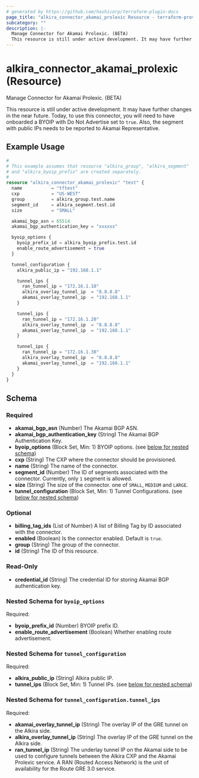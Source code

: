 ```yaml
---
# generated by https://github.com/hashicorp/terraform-plugin-docs
page_title: "alkira_connector_akamai_prolexic Resource - terraform-provider-alkira"
subcategory: ""
description: |-
  Manage Connector for Akamai Prolexic. (BETA)
  This resource is still under active development. It may have further changes in the near future. Today, to use this connector, you will need to have onboarded a BYOIP with Do Not Advertise set to true. Also, the segment with public IPs needs to be reported to Akamai Representative.
---
```


# alkira_connector_akamai_prolexic (Resource)

Manage Connector for Akamai Prolexic. (BETA)

This resource is still under active development. It may have further changes in the near future. Today, to use this connector, you will need to have onboarded a BYOIP with Do Not Advertise set to `true`. Also, the segment with public IPs needs to be reported to Akamai Representative.

## Example Usage

```terraform
#
# This example assumes that resource "alkira_group", "alkira_segment"
# and "alkira_byoip_prefix" are created separately.
#
resource "alkira_connector_akamai_prolexic" "test" {
  name           = "tftest"
  cxp            = "US-WEST"
  group          = alkira_group.test.name
  segment_id     = alkira_segment.test.id
  size           = "SMALL"

  akamai_bgp_asn = 65514
  akamai_bgp_authentication_key = "xxxxxx"

  byoip_options {
    byoip_prefix_id = alkira_byoip_prefix.test.id
    enable_route_advertisement = true
  }

  tunnel_configuration {
    alkira_public_ip = "192.168.1.1"

    tunnel_ips {
      ran_tunnel_ip = "172.16.1.10"
      alkira_overlay_tunnel_ip  = "8.8.8.8"
      akamai_overlay_tunnel_ip  = "192.168.1.1"
    }

    tunnel_ips {
      ran_tunnel_ip = "172.16.1.20"
      alkira_overlay_tunnel_ip  = "8.8.8.8"
      akamai_overlay_tunnel_ip  = "192.168.1.1"
    }

    tunnel_ips {
      ran_tunnel_ip = "172.16.1.30"
      alkira_overlay_tunnel_ip  = "8.8.8.8"
      akamai_overlay_tunnel_ip  = "192.168.1.1"
    }
  }
}
```

<!-- schema generated by tfplugindocs -->
## Schema

### Required

- **akamai_bgp_asn** (Number) The Akamai BGP ASN.
- **akamai_bgp_authentication_key** (String) The Akamai BGP Authentication Key.
- **byoip_options** (Block Set, Min: 1) BYOIP options. (see [below for nested schema](#nestedblock--byoip_options))
- **cxp** (String) The CXP where the connector should be provisioned.
- **name** (String) The name of the connector.
- **segment_id** (Number) The ID of segments associated with the connector. Currently, only `1` segment is allowed.
- **size** (String) The size of the connector. one of `SMALL`, `MEDIUM` and `LARGE`.
- **tunnel_configuration** (Block Set, Min: 1) Tunnel Configurations. (see [below for nested schema](#nestedblock--tunnel_configuration))

### Optional

- **billing_tag_ids** (List of Number) A list of Billing Tag by ID associated with the connector.
- **enabled** (Boolean) Is the connector enabled. Default is `true`.
- **group** (String) The group of the connector.
- **id** (String) The ID of this resource.

### Read-Only

- **credential_id** (String) The credential ID for storing Akamai BGP authentication key.

<a id="nestedblock--byoip_options"></a>
### Nested Schema for `byoip_options`

Required:

- **byoip_prefix_id** (Number) BYOIP prefix ID.
- **enable_route_advertisement** (Boolean) Whether enabling route advertisement.


<a id="nestedblock--tunnel_configuration"></a>
### Nested Schema for `tunnel_configuration`

Required:

- **alkira_public_ip** (String) Alkira public IP.
- **tunnel_ips** (Block Set, Min: 1) Tunnel IPs. (see [below for nested schema](#nestedblock--tunnel_configuration--tunnel_ips))

<a id="nestedblock--tunnel_configuration--tunnel_ips"></a>
### Nested Schema for `tunnel_configuration.tunnel_ips`

Required:

- **akamai_overlay_tunnel_ip** (String) The overlay IP of the GRE tunnel on the Alkira side.
- **alkira_overlay_tunnel_ip** (String) The overlay IP of the GRE tunnel on the Alkira side.
- **ran_tunnel_ip** (String) The underlay tunnel IP on the Akamai side to be used to configure tunnels between the Alkira CXP and the Akamai Prolexic service. A RAN (Routed Access Network) is the unit of availability for the Route GRE 3.0 service.


